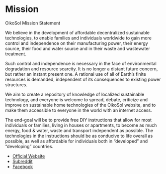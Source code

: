 # Mission
OikoSol Mission Statement

We believe in the development of affordable decentralized sustainable technologies, to enable families and individuals worldwide to gain more control and independence on their manufacturing power, their energy source, their food and water source and in their waste and wastewater treatment.

Such control and independence is necessary in the face of environmental degradation and resource scarcity. It is no longer a distant future concern, but rather an instant present one. A rational use of all of Earth’s finite resources is demanded, independent of its consequences to existing power structures.

We aim to create a repository of knowledge of localized sustainable technology, and everyone is welcome to spread, debate, criticize and improve on sustainable home technologies of the OikoSol website, and to make them accessible to everyone in the world with an internet access.

The end-goal will be to provide free DIY instructions that allow for most individuals or families, living in houses or apartments, to become as much energy, food & water, waste and transport independent as possible. The technologies in the instructions should be as conducive to life overall as possible, as well as affordable for individuals both in “developed” and “developing” countries.

* [Official Website](http://oikosol.com)
* [Subreddit](https://www.reddit.com/r/OikoSol/)
* [Facebook](https://www.facebook.com/oikosol)
